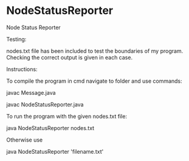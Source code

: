 # NodeStatusReporter
Node Status Reporter

Testing: 

nodes.txt file has been included to test the boundaries of my program. Checking the correct output is given in each case.

Instructions:

To compile the program in cmd navigate to folder and use commands:

javac Message.java

javac NodeStatusReporter.java

To run the program with the given nodes.txt file:

java NodeStatusReporter nodes.txt

Otherwise use

java NodeStatusReporter 'filename.txt'
